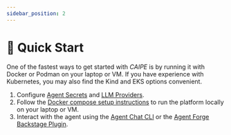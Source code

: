```yaml
---
sidebar_position: 2
---
```


# 🚀 Quick Start

One of the fastest ways to get started with *CAIPE* is by running it with Docker or Podman on your laptop or VM. If you have experience with Kubernetes, you may also find the Kind and EKS options convenient.

1. Configure [Agent Secrets](docker-compose/configure-agent-secrets.md) and [LLM Providers](docker-compose/configure-llms.md).
2. Follow the [Docker compose setup instructions](docker-compose/setup.md) to run the platform locally on your laptop or VM.
3. Interact with the agent using the [Agent Chat CLI](user-interfaces.md#agent-chat-cli) or the [Agent Forge Backstage Plugin](user-interfaces.md#agent-forge-backstage-plugin).
